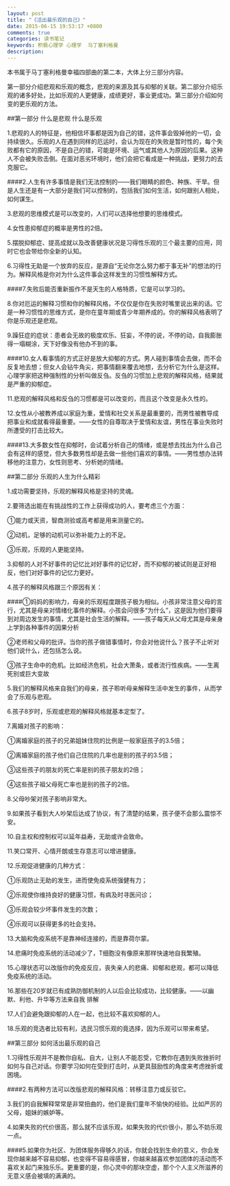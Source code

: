 ```yaml
---
layout: post
title: "《活出最乐观的自己》"
date: 2015-06-15 19:53:17 +0800
comments: true
categories: 读书笔记
keywords: 积极心理学 心理学  马丁塞利格曼
description: 
---
```



本书属于马丁塞利格曼幸福四部曲的第二本，大体上分三部分内容。

第一部分介绍悲观和乐观的概念，悲观的来源及其与抑郁的关联。第二部分介绍乐观的诸多好处，比如乐观的人更健康，成绩更好，事业更成功。第三部分介绍如何变的更乐观的方法。

<!--more-->

##第一部分 什么是悲观 什么是乐观

1.悲观的人的特征是，他相信坏事都是因为自己的错，这件事会毁掉他的一切，会持续很久。乐观的人在遇到同样的厄运时，会认为现在的失败是暂时性的，每个失败都有它的原因，不是自己的错，可能是环境、运气或其他人为原因的后果。这种人不会被失败击倒。在面对恶劣环境时，他们会把它看成是一种挑战，更努力的去克服它。

####2.人生有许多事情是我们无法控制的——我们眼睛的颜色、种族、干旱。但是人生还是有一大部分是我们可以控制的，包括我们如何生活，如何跟别人相处，如何谋生。

3.悲观的思维模式是可以改变的，人们可以选择他想要的思维模式。

4.女性患抑郁症的概率是男性的2倍。

5.摆脱抑郁症、提高成就以及改善健康状况是习得性乐观的三个最主要的应用，同时它也会带给你全新的认知。

6.习得性无助是一个放弃的反应，是源自“无论你怎么努力都于事无补”的想法的行为。解释风格是你对为什么这件事会这样发生的习惯性解释方式。

####7.失败后能否重新振作不是天生的人格特质，它是可以学习的。

8.你对厄运的解释习惯和你的解释风格，不仅仅是你在失败时嘴里说出来的话。它是一种习惯性的思维方式，是你在童年期或青少年期养成的。你的解释风格表明了你是乐观还是悲观。

9.躁狂症的症状：患者会无故的极度欢乐、狂妄，不停的说，不停的动，自我膨胀得一塌糊涂，天下好像没有他办不到的事。

####10.女人看事情的方式正好是放大抑郁的方式。男人碰到事情会去做，而不会反复地去想；但女人会钻牛角尖，把事情翻来覆去地想，去分析它为什么是这样。心理学家把这种强制性的分析叫做反刍。反刍的习惯加上悲观的解释风格，结果就是严重的抑郁症。

11.悲观的解释风格和反刍的习惯都是可以改变的，而且这个改变是永久性的。

12.女性从小被教养成以家庭为重，爱情和社交关系是最重要的，而男性被教导成把事业和成就看得最重要。——女性的自尊取决于爱情和友谊，男性在事业失败时所遭受的打击比较大。

####13.大多数女性在抑郁时，会试着分析自己的情绪，或是想去找出为什么自己会有这样的感觉，但大多数男性却是去做一些他们喜欢的事情。——男性想办法转移他的注意力，女性则思考、分析她的情绪。


##第二部分 乐观的人生为什么精彩

1.成功需要坚持，乐观的解释风格是坚持的灵魂。

2.要筛选出能在有挑战性的工作上获得成功的人，要考虑三个方面：

①能力或天资，智商测验或高考都是用来测量它的。

②动机，足够的动机可以弥补能力上的不足。

③乐观，乐观的人更能坚持。

3.抑郁的人对不好事件的记忆比对好事件的记忆好，而不抑郁的被试则是正好相反，他们对好事件的记忆力更好。

4.孩子的解释风格跟三个原因有关：

####①妈妈的影响力，母亲的乐观程度跟孩子极为相似。小孩非常注意父母的言行，尤其是母亲对情绪化事件的解释。小孩会问很多“为什么”，这是因为他们要得到对周边发生的事情，尤其是社会生活的解释。——孩子每天从父母尤其是母亲身上学到各种事件的因果分析

②老师和父母的批评。当你的孩子做错事情时，你会对他说什么？孩子不止听对他们说什么，还包括怎么说。

③孩子生命中的危机。比如经济危机，社会大萧条，或者流行性疾病。——生离死别或巨大变故

5.我们的解释风格来自我们的母亲，孩子聆听母亲解释生活中发生的事件，从而学会了乐观与悲观。

6.孩子8岁时，乐观或悲观的解释风格就基本定型了。

7.离婚对孩子的影响：

①离婚家庭的孩子的兄弟姐妹住院的比例是一般家庭孩子的3.5倍；

②离婚家庭的孩子他们自己住院的几率也是别的孩子的3.5倍；

③这些孩子的朋友的死亡率是别的孩子朋友的2倍；

④这些孩子祖父母死亡率也是别的孩子的2倍。

8.父母吵架对孩子影响非常大。

9.如果孩子看到大人吵架后达成了协议，有了清楚的结果，孩子便不会那么震惊不安。

10.自主权和控制权可以延年益寿，无助或许会致命。

11.笑口常开、心情开朗或生存意志可以增进健康。

12.乐观促进健康的几种方式：

①乐观防止无助的发生，进而使免疫系统强健有力；

②乐观使你维持良好的健康习惯，有病及时寻医问诊；

③乐观会较少坏事件发生的次数；

④乐观可以获得更多的社会支持。

13.大脑和免疫系统不是靠神经连接的，而是靠荷尔蒙。

14.悲痛时免疫系统的活动减少了，T细胞没有像原来那样快速地自我繁殖。

15.心理状态可以改版你的免疫反应，丧失亲人的悲痛、抑郁和悲观，都可以降低免疫系统的活动。

16.那些在20岁就已有成熟防御机制的人以后会比较成功，比较健康。——以幽默、利他、升华等方法来自我
排解

17.人们会避免跟抑郁的人在一起，也比较不喜欢抑郁的人。

18.乐观的竞选者比较有利，选民习惯乐观的竟选择，因为乐观可以带来希望。


##第三部分 如何活出最乐观的自己

1.习得性乐观并不是教你自私、自大，让别人不能忍受，它教你在遇到失败挫折时如何与自己对话。你要学习如何在受到打击时，从更具鼓励性的角度来考虑挫折或困境。

####2.有两种方法可以改版悲观的解释风格：转移注意力或反驳它。

3.我们的自我解释常常是非常扭曲的，他们是我们童年不愉快的经验。比如严厉的父母，姐妹的嫉妒等。

4.如果失败的代价很高，那么就不应该乐观，如果失败的代价很小，那么不妨乐观一点。

####5.如果你为社区、为团体服务得够久的话，你就会找到生命的意义，你会发现你越来越不容易抑郁，也变得不容易得感冒，你越来越喜欢参加团体的活动而不喜欢关起门来独乐乐。更重要的是，你心灵中的那块空虚，那个个人主义所滋养的无意义感会被填的满满的。
